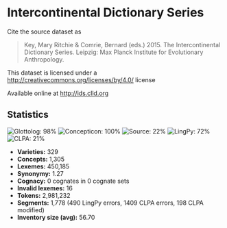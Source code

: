 # Intercontinental Dictionary Series

Cite the source dataset as

> Key, Mary Ritchie & Comrie, Bernard (eds.) 2015. The Intercontinental Dictionary Series. Leipzig: Max Planck Institute for Evolutionary Anthropology.

This dataset is licensed under a http://creativecommons.org/licenses/by/4.0/ license

Available online at http://ids.clld.org

## Statistics
![Glottolog: 98%](https://img.shields.io/badge/Glottolog-98%25-green.svg "Glottolog: 98%") ![Concepticon: 100%](https://img.shields.io/badge/Concepticon-100%25-brightgreen.svg "Concepticon: 100%") ![Source: 22%](https://img.shields.io/badge/Source-22%25-red.svg "Source: 22%") ![LingPy: 72%](https://img.shields.io/badge/LingPy-72%25-yellow.svg "LingPy: 72%") ![CLPA: 21%](https://img.shields.io/badge/CLPA-21%25-red.svg "CLPA: 21%")

- **Varieties:** 329
- **Concepts:** 1,305
- **Lexemes:** 450,185
- **Synonymy:** 1.27
- **Cognacy:** 0 cognates in 0 cognate sets
- **Invalid lexemes:** 16
- **Tokens:** 2,981,232
- **Segments:** 1,778 (490 LingPy errors, 1409 CLPA errors, 198 CLPA modified)
- **Inventory size (avg):** 56.70